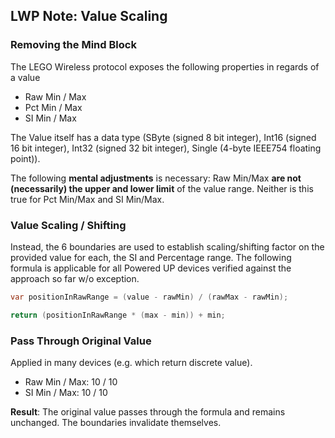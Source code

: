 ## LWP Note: Value Scaling

### Removing the Mind Block

The LEGO Wireless protocol exposes the following properties in regards of a value

- Raw Min / Max
- Pct Min / Max
- SI Min / Max

The Value itself has a data type (SByte (signed 8 bit integer), Int16 (signed 16 bit integer), Int32 (signed 32 bit integer), Single (4-byte IEEE754 floating point)).

The following **mental adjustments** is necessary: Raw Min/Max **are not (necessarily) the upper and lower limit** of the value range. Neither is this true for Pct Min/Max and SI Min/Max.

### Value Scaling / Shifting

Instead, the 6 boundaries are used to establish scaling/shifting factor on the provided value for each, the SI and Percentage range. The following formula is applicable for all Powered UP devices verified against the approach so far w/o exception.

````csharp
var positionInRawRange = (value - rawMin) / (rawMax - rawMin);

return (positionInRawRange * (max - min)) + min;
````

### Pass Through Original Value

Applied in many devices (e.g. which return discrete value).

- Raw Min / Max: 10 / 10
- SI Min / Max: 10 / 10

**Result**: The original value passes through the formula and remains unchanged. The boundaries invalidate themselves.
